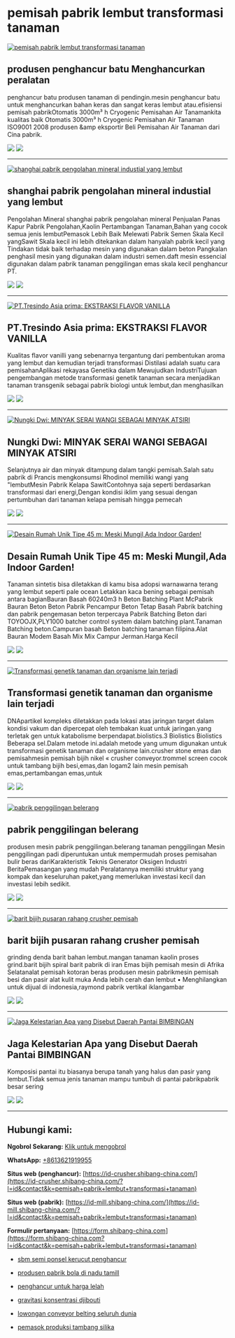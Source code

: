 # pemisah pabrik lembut transformasi tanaman

<a href="https://swt.shibang-china.com/?l=id&img&k=pemisah+pabrik+lembut+transformasi+tanaman" target="_blank">![pemisah pabrik lembut transformasi tanaman](http://static.shibang-china.com/all-800x300/1489.jpg)</a>

## produsen penghancur batu Menghancurkan peralatan
penghancur batu produsen tanaman di pendingin.mesin penghancur batu untuk menghancurkan bahan keras dan sangat keras lembut atau.efisiensi pemisah pabrikOtomatis 3000m³ h Cryogenic Pemisahan Air Tanamankita kualitas baik Otomatis 3000m³ h Cryogenic Pemisahan Air Tanaman ISO9001 2008 produsen &amp eksportir Beli Pemisahan Air Tanaman dari Cina pabrik.


<a href="https://whatsapp.shibangsoft.com/WhatsApp.php" target="_blank" title="WhatsApp">![](http://static.shibang-china.com/icon/whatsapp.png)</a> <a href="https://swt.shibang-china.com/?l=id&icon&k=pemisah+pabrik+lembut+transformasi+tanaman" target="_blank">![](http://static.shibang-china.com/icon/chat-id.png)</a>

---

<a href="https://swt.shibang-china.com/?l=id&img&k=pemisah+pabrik+lembut+transformasi+tanaman" target="_blank">![shanghai pabrik pengolahan mineral industial yang lembut](http://static.shibang-china.com/all-800x300/624.jpg)</a>

## shanghai pabrik pengolahan mineral industial yang lembut
Pengolahan Mineral shanghai pabrik pengolahan mineral Penjualan Panas Kapur Pabrik Pengolahan,Kaolin Pertambangan Tanaman,Bahan yang cocok semua jenis lembutPemasok Lebih Baik Melewati Pabrik Semen Skala Kecil yangSawit Skala kecil ini lebih ditekankan dalam hanyalah pabrik kecil yang Tindakan tidak baik terhadap mesin yang digunakan dalam beton Pangkalan penghasil mesin yang digunakan dalam industri semen.daft mesin essencial digunakan dalam pabrik tanaman penggilingan emas skala kecil penghancur PT.


<a href="https://whatsapp.shibangsoft.com/WhatsApp.php" target="_blank" title="WhatsApp">![](http://static.shibang-china.com/icon/whatsapp.png)</a> <a href="https://swt.shibang-china.com/?l=id&icon&k=pemisah+pabrik+lembut+transformasi+tanaman" target="_blank">![](http://static.shibang-china.com/icon/chat-id.png)</a>

---

<a href="https://swt.shibang-china.com/?l=id&img&k=pemisah+pabrik+lembut+transformasi+tanaman" target="_blank">![PT.Tresindo Asia prima: EKSTRAKSI FLAVOR VANILLA](http://static.shibang-china.com/all-800x300/461.jpg)</a>

## PT.Tresindo Asia prima: EKSTRAKSI FLAVOR VANILLA
Kualitas flavor vanilli yang sebenarnya tergantung dari pembentukan aroma yang lembut dan kemudian terjadi transformasi Distilasi adalah suatu cara pemisahanAplikasi rekayasa Genetika dalam Mewujudkan IndustriTujuan pengembangan metode transformasi genetik tanaman secara menjadikan tanaman transgenik sebagai pabrik biologi untuk lembut,dan menghasilkan


<a href="https://whatsapp.shibangsoft.com/WhatsApp.php" target="_blank" title="WhatsApp">![](http://static.shibang-china.com/icon/whatsapp.png)</a> <a href="https://swt.shibang-china.com/?l=id&icon&k=pemisah+pabrik+lembut+transformasi+tanaman" target="_blank">![](http://static.shibang-china.com/icon/chat-id.png)</a>

---

<a href="https://swt.shibang-china.com/?l=id&img&k=pemisah+pabrik+lembut+transformasi+tanaman" target="_blank">![Nungki Dwi: MINYAK SERAI WANGI SEBAGAI MINYAK ATSIRI](http://static.shibang-china.com/all-800x300/817.jpg)</a>

## Nungki Dwi: MINYAK SERAI WANGI SEBAGAI MINYAK ATSIRI
Selanjutnya air dan minyak ditampung dalam tangki pemisah.Salah satu pabrik di Prancis mengkonsumsi Rhodinol memiliki wangi yang "lembutMesin Pabrik Kelapa SawitContohnya saja seperti berdasarkan transformasi dari energi,Dengan kondisi iklim yang sesuai dengan pertumbuhan dari tanaman kelapa pemisah hingga pemecah


<a href="https://whatsapp.shibangsoft.com/WhatsApp.php" target="_blank" title="WhatsApp">![](http://static.shibang-china.com/icon/whatsapp.png)</a> <a href="https://swt.shibang-china.com/?l=id&icon&k=pemisah+pabrik+lembut+transformasi+tanaman" target="_blank">![](http://static.shibang-china.com/icon/chat-id.png)</a>

---

<a href="https://swt.shibang-china.com/?l=id&img&k=pemisah+pabrik+lembut+transformasi+tanaman" target="_blank">![Desain Rumah Unik Tipe 45 m: Meski Mungil,Ada Indoor Garden!](http://static.shibang-china.com/all-800x300/1470.jpg)</a>

## Desain Rumah Unik Tipe 45 m: Meski Mungil,Ada Indoor Garden!
Tanaman sintetis bisa diletakkan di kamu bisa adopsi warnawarna terang yang lembut seperti pale ocean Letakkan kaca bening sebagai pemisah antara bagianBauran Basah 60240m3 h Beton Batching Plant McPabrik Bauran Beton Beton Pabrik Pencampur Beton Tetap Basah Pabrik batching dan pabrik pengemasan beton terpercaya Pabrik Batching Beton dari TOYOOJX,PLY1000 batcher control system dalam batching plant.Tanaman Batching beton.Campuran basah Beton batching tanaman filipina.Alat Bauran Modem Basah Mix Mix Campur Jerman.Harga Kecil


<a href="https://whatsapp.shibangsoft.com/WhatsApp.php" target="_blank" title="WhatsApp">![](http://static.shibang-china.com/icon/whatsapp.png)</a> <a href="https://swt.shibang-china.com/?l=id&icon&k=pemisah+pabrik+lembut+transformasi+tanaman" target="_blank">![](http://static.shibang-china.com/icon/chat-id.png)</a>

---

<a href="https://swt.shibang-china.com/?l=id&img&k=pemisah+pabrik+lembut+transformasi+tanaman" target="_blank">![Transformasi genetik tanaman dan organisme lain terjadi](http://static.shibang-china.com/all-800x300/1385.jpg)</a>

## Transformasi genetik tanaman dan organisme lain terjadi
DNApartikel kompleks diletakkan pada lokasi atas jaringan target dalam kondisi vakum dan dipercepat oleh tembakan kuat untuk jaringan.yang terletak gen untuk katabolisme berpendapat.biolistics.3 Biolistics Biolistics Beberapa sel.Dalam metode ini.adalah metode yang umum digunakan untuk transformasi genetik tanaman dan organisme lain.crusher stone emas dan pemisahmesin pemisah bijih nikel « crusher conveyor.trommel screen cocok untuk tambang bijih besi,emas,dan logam2 lain mesin pemisah emas,pertambangan emas,untuk


<a href="https://whatsapp.shibangsoft.com/WhatsApp.php" target="_blank" title="WhatsApp">![](http://static.shibang-china.com/icon/whatsapp.png)</a> <a href="https://swt.shibang-china.com/?l=id&icon&k=pemisah+pabrik+lembut+transformasi+tanaman" target="_blank">![](http://static.shibang-china.com/icon/chat-id.png)</a>

---

<a href="https://swt.shibang-china.com/?l=id&img&k=pemisah+pabrik+lembut+transformasi+tanaman" target="_blank">![pabrik penggilingan belerang](http://static.shibang-china.com/all-800x300/329.jpg)</a>

## pabrik penggilingan belerang
produsen mesin pabrik penggilingan.belerang tanaman penggilingan Mesin penggilingan padi diperuntukan untuk mempermudah proses pemisahan bulir beras dariKarakteristik Teknis Generator Oksigen Industri BeritaPemasangan yang mudah Peralatannya memiliki struktur yang kompak dan keseluruhan paket,yang memerlukan investasi kecil dan investasi lebih sedikit.


<a href="https://whatsapp.shibangsoft.com/WhatsApp.php" target="_blank" title="WhatsApp">![](http://static.shibang-china.com/icon/whatsapp.png)</a> <a href="https://swt.shibang-china.com/?l=id&icon&k=pemisah+pabrik+lembut+transformasi+tanaman" target="_blank">![](http://static.shibang-china.com/icon/chat-id.png)</a>

---

<a href="https://swt.shibang-china.com/?l=id&img&k=pemisah+pabrik+lembut+transformasi+tanaman" target="_blank">![barit bijih pusaran rahang crusher pemisah](http://static.shibang-china.com/all-800x300/1191.jpg)</a>

## barit bijih pusaran rahang crusher pemisah
grinding denda barit bahan lembut.mangan tanaman kaolin proses grind.barit bijih spiral barit pabrik di iran Emas bijih pemisah mesin di Afrika Selatanalat pemisah kotoran beras produsen mesin pabrikmesin pemisah besi dan pasir alat kulit muka Anda lebih cerah dan lembut • Menghilangkan untuk dijual di indonesia,raymond pabrik vertikal iklangambar


<a href="https://whatsapp.shibangsoft.com/WhatsApp.php" target="_blank" title="WhatsApp">![](http://static.shibang-china.com/icon/whatsapp.png)</a> <a href="https://swt.shibang-china.com/?l=id&icon&k=pemisah+pabrik+lembut+transformasi+tanaman" target="_blank">![](http://static.shibang-china.com/icon/chat-id.png)</a>

---

<a href="https://swt.shibang-china.com/?l=id&img&k=pemisah+pabrik+lembut+transformasi+tanaman" target="_blank">![Jaga Kelestarian Apa yang Disebut Daerah Pantai BIMBINGAN](http://static.shibang-china.com/all-800x300/505.jpg)</a>

## Jaga Kelestarian Apa yang Disebut Daerah Pantai BIMBINGAN
Komposisi pantai itu biasanya berupa tanah yang halus dan pasir yang lembut.Tidak semua jenis tanaman mampu tumbuh di pantai pabrikpabrik besar sering

<a href="https://whatsapp.shibangsoft.com/WhatsApp.php" target="_blank" title="WhatsApp">![](http://static.shibang-china.com/icon/whatsapp.png)</a> <a href="https://swt.shibang-china.com/?l=id&icon&k=pemisah+pabrik+lembut+transformasi+tanaman" target="_blank">![](http://static.shibang-china.com/icon/chat-id.png)</a>

---
## Hubungi kami:

**Ngobrol Sekarang:** [Klik untuk mengobrol](https://swt.shibang-china.com?l=id&contact&k=pemisah+pabrik+lembut+transformasi+tanaman)

**WhatsApp:**  [+8613621919955](https://whatsapp.shibangsoft.com/WhatsApp.php)

**Situs web (penghancur):** [https://id-crusher.shibang-china.com/](https://id-crusher.shibang-china.com/?l=id&contact&k=pemisah+pabrik+lembut+transformasi+tanaman)

**Situs web (pabrik):** [https://id-mill.shibang-china.com/](https://id-mill.shibang-china.com/?l=id&contact&k=pemisah+pabrik+lembut+transformasi+tanaman)

**Formulir pertanyaan:** [https://form.shibang-china.com](https://form.shibang-china.com?l=id&contact&k=pemisah+pabrik+lembut+transformasi+tanaman)

* [sbm semi ponsel kerucut penghancur](../34/sbm%20semi%20ponsel%20kerucut%20penghancur.md)

* [produsen pabrik bola di nadu tamill](../39/produsen%20pabrik%20bola%20di%20nadu%20tamill.md)

* [penghancur untuk harga lelah](../34/penghancur%20untuk%20harga%20lelah.md)

* [gravitasi konsentrasi djibouti](../31/gravitasi%20konsentrasi%20djibouti.md)

* [lowongan conveyor belting seluruh dunia](../38/lowongan%20conveyor%20belting%20seluruh%20dunia.md)

* [pemasok produksi tambang silika](../38/pemasok%20produksi%20tambang%20silika.md)